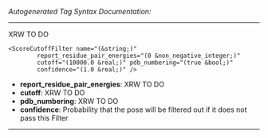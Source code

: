 _Autogenerated Tag Syntax Documentation:_

---
XRW TO DO

```
<ScoreCutoffFilter name="(&string;)"
        report_residue_pair_energies="(0 &non_negative_integer;)"
        cutoff="(10000.0 &real;)" pdb_numbering="(true &bool;)"
        confidence="(1.0 &real;)" />
```

-   **report_residue_pair_energies**: XRW TO DO
-   **cutoff**: XRW TO DO
-   **pdb_numbering**: XRW TO DO
-   **confidence**: Probability that the pose will be filtered out if it does not pass this Filter

---
